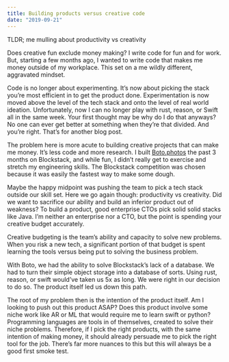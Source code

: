 ```yaml
---
title: Building products versus creative code
date: "2019-09-21"
---
```


TLDR; me mulling about productivity vs creativity

Does creative fun exclude money making? I write code for fun and for work. But, starting a few months ago, I wanted to write code that makes me money outside of my workplace. This set on a me wildly different, aggravated mindset.

Code is no longer about experimenting. It’s now about picking the stack you’re most efficient in to get the product done. Experimentation is now moved above the level of the tech stack and onto the level of real world ideation. Unfortunately, now I can no longer play with rust, reason, or Swift all in the same week. Your first thought may be why do I do that anyways? No one can ever get better at something when they’re that divided. And you’re right. That’s for another blog post.

The problem here is more acute to building creative projects that can make me money. It’s less code and more research. I built [Boto.photos](http://boto.photos) the past 3 months on Blockstack, and while fun, I didn’t really get to exercise and stretch my engineering skills. The Blockstack competition was chosen because it was easily the fastest way to make some dough.

Maybe the happy midpoint was pushing the team to pick a tech stack outside our skill set. Here we go again though: productivity vs creativity. Did we want to sacrifice our ability and build an inferior product out of weakness? To build a product, good enterprise CTOs pick solid solid stacks like Java. I’m neither an enterprise nor a CTO, but the point is spending your creative budget accurately.

Creative budgeting is the team’s ability and capacity to solve new problems. When you risk a new tech, a significant portion of that budget is spent learning the tools versus being put to solving the business problem.

With Boto, we had the ability to solve Blockstack’s lack of a database. We had to turn their simple object storage into a database of sorts. Using rust, reason, or swift would’ve taken us 5x as long. We were right in our decision to do so. The product itself led us down this path.

The root of my problem then is the intention of the product itself. Am I looking to push out this product ASAP? Does this product involve some niche work like AR or ML that would require me to learn swift or python? Programming languages are tools in of themselves, created to solve their niche problems. Therefore, if I pick the right products, with the same intention of making money, it should already persuade me to pick the right tool for the job. There’s far more nuances to this but this will always be a good first smoke test.
